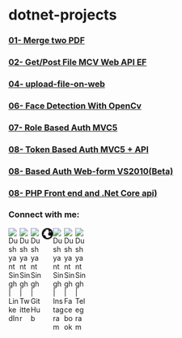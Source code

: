 # dotnet-projects

### [01- Merge two PDF](https://github.com/Dushyantsingh-ds/dotnet-projects/tree/main/Semple/01-PdfMerge)
### [02- Get/Post File MCV Web API EF ](https://github.com/Dushyantsingh-ds/dotnet-projects/tree/main/Semple/02-Get%20and%20Post%20file%20in%20MVC%20with%20Entity%20Framework%20ASP.net%20Web%20API)
### [04- upload-file-on-web]()
### [06- Face Detection With OpenCv]()
### [07- Role Based Auth MVC5](https://github.com/Dushyantsingh-ds/dotnet-projects/tree/main/Semple/08-%20TokenBasedAuthentication)
### [08- Token Based Auth MVC5 + API](https://github.com/Dushyantsingh-ds/dotnet-api/tree/main/Projects/TokenBasedAuthWebApp) 
### [08- Based Auth Web-form VS2010(Beta)](https://github.com/Dushyantsingh-ds/dotnet-projects/tree/main/Semple/07-%20RoleBasedAuthentication)
### [08- PHP Front end and .Net Core api)](https://github.com/Dushyantsingh-ds/dotnet-projects/tree/main/Semple/10-%20File%20Upload%20and%20DOwnload%20web%20api%20.Net%20Core)



### Connect with me:

[<img align="left" alt="Dushyant Singh | LinkedIn" width="22px" src="https://cdn.jsdelivr.net/npm/simple-icons@v3/icons/linkedin.svg" />][linkedin]
[<img align="left" alt="Dushyant Singh | Twitter" width="22px" src="https://cdn.jsdelivr.net/npm/simple-icons@v3/icons/twitter.svg" />][twitter]
[<img align="left" alt="Dushyant Singh | GitHub" width="22px" src="https://cdn.jsdelivr.net/npm/simple-icons@v3/icons/medium.svg" />][github]
[<img align="left" alt="Dushyant Singh | Medium" width="22px" src="https://raw.githubusercontent.com/iconic/open-iconic/master/svg/globe.svg" />][medium]
[<img align="left" alt="Dushyant Singh | Instagram" width="22px" src="https://cdn.jsdelivr.net/npm/simple-icons@v3/icons/instagram.svg" />][instagram]
[<img align="left" alt="Dushyant Singh | Facebook" width="22px" src="https://cdn.jsdelivr.net/npm/simple-icons@v3/icons/facebook.svg" />][facebook]
[<img align="left" alt="Dushyant Singh | Telegram" width="22px" src="https://cdn.jsdelivr.net/npm/simple-icons@v3/icons/telegram.svg" />][telegram]

<br />

[medium]: https://dushyantsingh-ds.medium.com/
[linkedin]: https://linkedin.com/in/dushyantsingh-ds/
[instagram]: https://www.instagram.com/dushyantsingh.ds/
[twitter]: https://twitter.com/dushyantsingh_d
[facebook]: https://www.facebook.com/dushyantsingh.india
[github]: https://github.com/Dushyantsingh-ds
[telegram]: https://t.me/dushyantsingh_d
